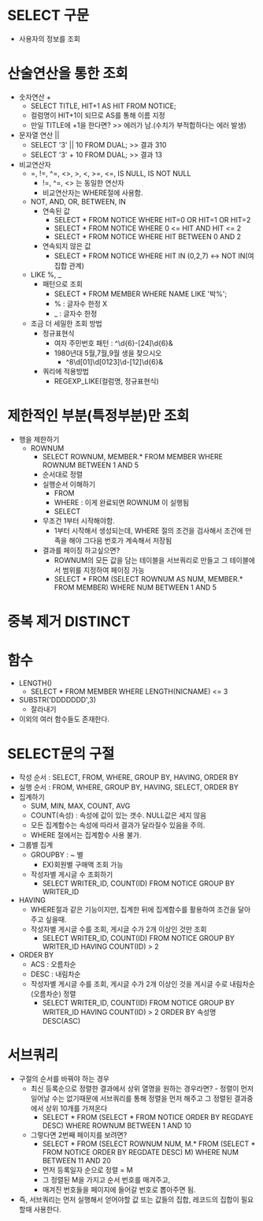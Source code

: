 # SELECT 구문
  - 사용자의 정보를 조회
  
# 산술연산을 통한 조회
  - 숫자연산 +
    - SELECT TITLE, HIT+1 AS HIT FROM NOTICE;
    - 컬럼명이 HIT+1이 되므로 AS를 통해 이름 지정
    - 만일 TITLE에 +1을 한다면? >> 에러가 남.(수치가 부적합하다는 에러 발생)
  - 문자열 연산 ||
    - SELECT '3' || 10 FROM DUAL; >> 결과 310
    - SELECT '3' + 10 FROM DUAL; >> 결과 13
  - 비교연산자
    - =, !=, ^=, <>, >, <, >=, <=, IS NULL, IS NOT NULL
      - !=, ^=, <> 는 동일한 연산자
      - 비교연산자는 WHERE절에 사용함.
    - NOT, AND, OR, BETWEEN, IN
      - 연속된 값
        - SELECT * FROM NOTICE WHERE HIT=0 OR HIT=1 OR HIT=2
        - SELECT * FROM NOTICE WHERE 0 <= HIT AND HIT <= 2
        - SELECT * FROM NOTICE WHERE HIT BETWEEN 0 AND 2
      - 연속되지 않은 값
        - SELECT * FROM NOTICE WHERE HIT IN (0,2,7) <-> NOT IN(여집합 관계)
    - LIKE %, _  
      - 패턴으로 조회
        - SELECT * FROM MEMBER WHERE NAME LIKE '박%';
        - % : 글자수 한정 X
        - _ : 글자수 한정
    - 조금 더 세밀한 조회 방법
      - 정규표현식
        - 여자 주민번호 패턴 : ^\d{6}-[24]\d{6}&
        - 1980년대 5월,7월,9월 생을 찾으시오
          - ^8\d[01]\d[0123]\d-[12]\d{6}&
      - 쿼리에 적용방법
        - REGEXP_LIKE(컬럼명, 정규표현식)
# 제한적인 부분(특정부분)만 조회
  - 행을 제한하기
    - ROWNUM
      - SELECT ROWNUM, MEMBER.* FROM MEMBER WHERE ROWNUM BETWEEN 1 AND 5
      - 순서대로 정렬
      - 실행순서 이해하기
        - FROM
        - WHERE : 이게 완료되면 ROWNUM 이 실행됨
        - SELECT
      - 무조건 1부터 시작해야함.
        - 1부터 시작해서 생성되는데, WHERE 절의 조건을 검사해서 조건에 만족을 해야 그다음 번호가 계속해서 저장됨
      - 결과를 페이징 하고싶으면?
        - ROWNUM의 모든 값을 담는 테이블을 서브쿼리로 만들고 그 테이블에서 범위를 지정하여 페이징 가능
        - SELECT * FROM (SELECT ROWNUM AS NUM, MEMBER.* FROM MEMBER) WHERE NUM BETWEEN 1 AND 5
# 중복 제거 DISTINCT
# 함수
  - LENGTH()
    - SELECT * FROM MEMBER WHERE LENGTH(NICNAME) <= 3
  - SUBSTR('DDDDDDD',3)
    - 잘라내기
  - 이외의 여러 함수들도 존재한다.
# SELECT문의 구절
  - 작성 순서 : SELECT, FROM, WHERE, GROUP BY, HAVING, ORDER BY
  - 실행 순서 : FROM, WHERE, GROUP BY, HAVING, SELECT, ORDER BY
  - 집계하기
    - SUM, MIN, MAX, COUNT, AVG
    - COUNT(속성) : 속성에 값이 있는 갯수. NULL값은 세지 않음
    - 모든 집계함수는 속성에 따라서 결과가 달라질수 있음을 주의.
    - WHERE 절에서는 집계함수 사용 불가.
  - 그룹별 집계
    - GROUPBY : ~ 별
      - EX)회원별 구매액 조회 가능
    - 작성자별 게시글 수 조회하기
      - SELECT WRITER_ID, COUNT(ID) FROM NOTICE GROUP BY WRITER_ID
  - HAVING
    - WHERE절과 같은 기능이지만, 집계한 뒤에 집계함수를 활용하여 조건을 달아주고 싶을때.
    - 작성자별 게시글 수를 조회, 게시글 수가 2개 이상인 것만 조회
      - SELECT WRITER_ID, COUNT(ID) FROM NOTICE GROUP BY WRITER_ID HAVING COUNT(ID) > 2
  - ORDER BY
    - ACS : 오름차순
    - DESC : 내림차순
    - 작성자별 게시글 수를 조회, 게시글 수가 2개 이상인 것을 게시글 수로 내림차순(오름차순) 정렬
      - SELECT WRITER_ID, COUNT(ID) FROM NOTICE GROUP BY WRITER_ID HAVING COUNT(ID) > 2 ORDER BY 속성명 DESC(ASC)
# 서브쿼리
  - 구절의 순서를 바꿔야 하는 경우
    - 최신 등록순으로 정렬한 결과에서 상위 열명을 원하는 경우라면? - 정렬이 먼저 일어날 수는 없기때문에 서브쿼리를 통해 정렬을 먼저 해주고 그 정렬된 결과중에서 상위 10개를 가져온다
      - SELECT * FROM (SELECT * FROM NOTICE ORDER BY REGDAYE DESC) WHERE ROWNUM BETWEEN 1 AND 10
    - 그렇다면 2번째 페이지를 보려면?
      - SELECT * FROM (SELECT ROWNUM NUM, M.* FROM (SELECT * FROM NOTICE ORDER BY REGDATE DESC) M) WHERE NUM BETWEEN 11 AND 20
      - 먼저 등록일자 순으로 정렬 = M
      - 그 정렬된 M을 가지고 순서 번호를 매겨주고,
      - 매겨진 번호들을 페이지에 들어갈 번호로 뽑아주면 됨.
  - 즉, 서브쿼리는 먼저 실행해서 얻어야할 값 또는 값들의 집합, 레코드의 집합이 필요할때 사용한다.
